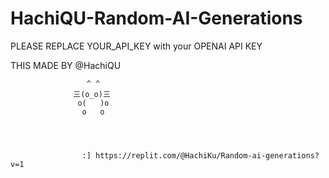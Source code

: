 # HachiQU-Random-AI-Generations

PLEASE REPLACE YOUR_API_KEY with your OPENAI API KEY

THIS MADE BY @HachiQU


                     ^ ^
                  三(o_o)三
                   o(   )o
                    o   o 
                    
                    
                    
                    
                    :] https://replit.com/@HachiKu/Random-ai-generations?v=1

